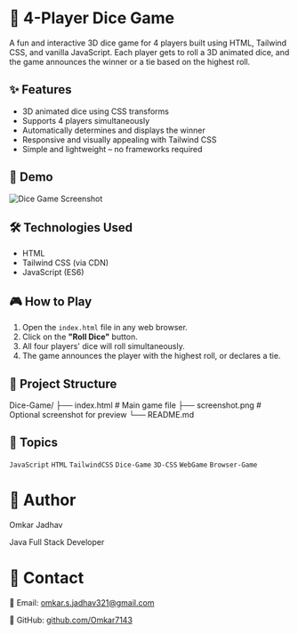 # 🎲 4-Player Dice Game

A fun and interactive 3D dice game for 4 players built using HTML, Tailwind CSS, and vanilla JavaScript. Each player gets to roll a 3D animated dice, and the game announces the winner or a tie based on the highest roll.

## ✨ Features

- 3D animated dice using CSS transforms
- Supports 4 players simultaneously
- Automatically determines and displays the winner
- Responsive and visually appealing with Tailwind CSS
- Simple and lightweight – no frameworks required

## 🚀 Demo

![Dice Game Screenshot](./screenshot.png) <!-- Replace with actual screenshot if available -->

## 🛠️ Technologies Used

- HTML
- Tailwind CSS (via CDN)
- JavaScript (ES6)

## 🎮 How to Play

1. Open the `index.html` file in any web browser.
2. Click on the **"Roll Dice"** button.
3. All four players' dice will roll simultaneously.
4. The game announces the player with the highest roll, or declares a tie.

## 📂 Project Structure

Dice-Game/
├── index.html # Main game file
├── screenshot.png # Optional screenshot for preview
└── README.md


## 📌 Topics

`JavaScript` `HTML` `TailwindCSS` `Dice-Game` `3D-CSS` `WebGame` `Browser-Game`


# 👤 Author
Omkar Jadhav

Java Full Stack Developer

# 🔗 Contact
📧 Email: omkar.s.jadhav321@gmail.com

🐙 GitHub: [github.com/Omkar7143](https://github.com/Omkar7143)

